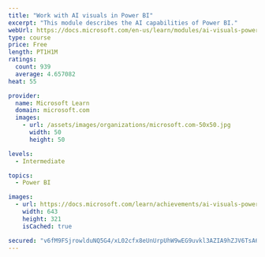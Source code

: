 ```yaml
---
title: "Work with AI visuals in Power BI"
excerpt: "This module describes the AI capabilities of Power BI."
webUrl: https://docs.microsoft.com/en-us/learn/modules/ai-visuals-power-bi/
type: course
price: Free
length: PT1H1M
ratings:
  count: 939
  average: 4.657082
heat: 55

provider:
  name: Microsoft Learn
  domain: microsoft.com
  images:
    - url: /assets/images/organizations/microsoft.com-50x50.jpg
      width: 50
      height: 50

levels:
  - Intermediate

topics:
  - Power BI

images:
  - url: https://docs.microsoft.com/learn/achievements/ai-visuals-power-bi-social.png
    width: 643
    height: 321
    isCached: true

secured: "v6fM9FSjrowlduNQ5G4/xL02cfx8eUnUrpUhW9wEG9uvkl3AZIA9hZJV6TsA6uoF73Y+msb/UVMfTwC0g25CuJ4QT/ulVrr2BG221e7yA8C5Fey+abT+Bd2IplI0XBsi+NHGegkfKcalWrQUf0Fs15dBvg/mpEOlB150yKMSvONYRgPa6lVh+0L2DY4/1bLczEg83DAGKxhMqerqe4ACB7y5w95gberid9yRAjs5DmVoCTbG0Rq0NeXaQlD9cowlVzWsRCy91QcGDqbLwoX7iTVf2rkyZUvH3An2uQMXpag3nTxUGOe6kSa84Ijl1EszmOPmoYQjCScktABBvy2x8jeC0OHNRB+jqvo7QHSItwZMATMDzFnbWqn2IGFu5X+m4NA0NNji/KFouaj9HyWqESiQ84HEGkT1p/UgfWhqmDM=;DFSdxXa+L9DKDlofgsVdNQ=="
---
```


